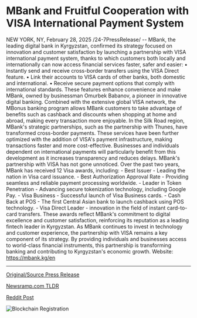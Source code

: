 # MBank and Fruitful Cooperation with VISA International Payment System

NEW YORK, NY, February 28, 2025 /24-7PressRelease/ -- MBank, the leading digital bank in Kyrgyzstan, confirmed its strategy focused on innovation and customer satisfaction by launching a partnership with VISA international payment system, thanks to which customers both locally and internationally can now access financial services faster, safer and easier:   • Instantly send and receive cross-border transfers using the VISA Direct feature. • Link their accounts to VISA cards of other banks, both domestic and international. • Receive secure payment options that comply with international standards.  These features enhance convenience and make MBank, owned by businessman Omurbek Babanov, a pioneer in innovative digital banking.  Combined with the extensive global VISA network, the MBonus banking program allows MBank customers to take advantage of benefits such as cashback and discounts when shopping at home and abroad, making every transaction more enjoyable.  In the Silk Road region, MBank's strategic partnerships, such as the partnership with Thunes, have transformed cross-border payments. These services have been further optimized with the addition of VISA's payment infrastructure, making transactions faster and more cost-effective. Businesses and individuals dependent on international payments will particularly benefit from this development as it increases transparency and reduces delays.  MBank's partnership with VISA has not gone unnoticed. Over the past two years, MBank has received 12 Visa awards, including: - Best Issuer - Leading the nation in Visa card issuance. - Best Authorization Approval Rate - Providing seamless and reliable payment processing worldwide. - Leader in Token Penetration - Advancing secure tokenization technology, including Google Pay. - Visa Business - Successful launch of Visa Business cards. - Cash Back at POS - The first Central Asian bank to launch cashback using POS technology. - Visa Direct Leader - innovation in the field of instant card-to-card transfers.  These awards reflect MBank's commitment to digital excellence and customer satisfaction, reinforcing its reputation as a leading fintech leader in Kyrgyzstan.  As MBank continues to invest in technology and customer experience, the partnership with VISA remains a key component of its strategy. By providing individuals and businesses access to world-class financial instruments, this partnership is transforming banking and contributing to Kyrgyzstan's economic growth.  Website: https://mbank.kg/en 

---

[Original/Source Press Release](https://www.24-7pressrelease.com/press-release/520148/mbank-and-fruitful-cooperation-with-visa-international-payment-system)
                    

[Newsramp.com TLDR](https://newsramp.com/curated-news/mbank-partners-with-visa-to-revolutionize-financial-services-in-kyrgyzstan/80ac0b2eaaf5a25b05aabcfd3a7b14fa) 

 



[Reddit Post](https://www.reddit.com/r/AwardsAndRecognition/comments/1j034e7/mbank_partners_with_visa_to_revolutionize/) 



![Blockchain Registration](https://cdn.newsramp.app/24-7PressRelease/qrcode/252/28/bestiJlu.webp)